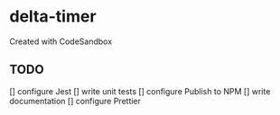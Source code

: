 # delta-timer
Created with CodeSandbox

## TODO

[] configure Jest
[] write unit tests
[] configure Publish to NPM
[] write documentation
[] configure Prettier
